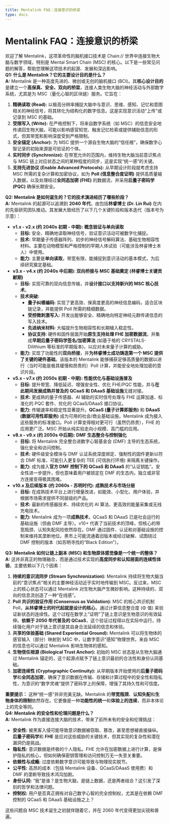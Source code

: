 ```yaml
---
title: Mentalink FAQ：连接意识的桥梁
type: docs
---
```


# Mentalink FAQ：连接意识的桥梁

欢迎了解 Mentalink，这项革命性的脑机接口技术是 Chain:// 世界中连接生物大脑与数字领域，特别是 Mental Smart Chain (MSC) 的核心。以下是一些常见问题的解答，帮助您理解这项技术的起源、发展和深远影响。  
**Q1: 什么是 Mentalink？它的主要设计目的是什么？**  
**A:** Mentalink 是一种高度先进的、微创或无创的脑机接口 (BCI)。其**核心设计目的**是建立一个**高保真、安全、双向的桥梁**，连接人类生物大脑的神经活动与外部数字系统，尤其是为 MSC（量化心智的区块链）服务。它旨在：

1. **精确读取 (Read):** 以极高分辨率捕捉大脑中与意识、思维、感知、记忆和意图相关的神经信号，将其转化为结构化的数字信息。这是实现意识活动“上传”或记录到 MSC 的基础。
2. **受限写入 (Write):** 在严格控制下，将来自数字系统（如 MSC）的信息安全地传递回生物大脑，可能以影响感官知觉、触发记忆检索或提供辅助信息的形式，但其带宽和影响深度受到严格限制。
3. **安全锚定 (Anchor):** 为 MSC 提供一个源自生物大脑的“信任根”，确保数字心智记录的初始来源是可验证的个体。
4. **实时同步 (Synchronize):** 在带宽允许的范围内，维持生物大脑当前意识焦点与 MSC 链上对应状态之间的某种程度的同步，这是实现“统一感”的关键。
5. **支持先进协议 (Enable Advanced Protocols):** 从早期设计阶段就考虑支持 MSC 所需的复杂计算和加密协议，如为 **PoII (信息整合度证明)** 提供高质量输入数据，以及处理经过**全同态加密 (FHE)** 的数据流，并采用**后量子密码学 (PQC)** 确保长期安全。

**Q2: Mentalink 是如何诞生的？它的技术演进经历了哪些阶段？**  
**A:** Mentalink 的起源可以追溯到 **2040 年代**，由包括**林睿博士 (Dr. Lin Rui)** 在内的先驱研究团队推动。其发展大致经历了以下几个关键阶段和版本迭代（版本号为示意）：

- **v1.x - v2.x (约 2040s 初期 - 中期): 概念验证与单向读取**
  - **目标:** 安全、精确地读取神经信号，验证意识活动可被数字化捕捉。
  - **技术:** 早期量子传感器阵列、初步的神经信号解码算法、基础生物相容性材料。主要在动物模型和严格控制的早期人体试验（可能涉及林睿博士本人）中使用。
  - **能力:** 主要是**单向读取**，带宽有限，能捕捉到意识活动的基本模式，为后续研究奠定基础。
- **v3.x - v4.x (约 2040s 中后期): 双向桥接与 MSC 基础奠定 (林睿博士关键贡献期)**
  - **目标:** 实现可靠的双向信息传输，并**设计接口以支持新兴的 MSC 核心技术**。
  - **技术突破:**
    - **量子纠缠编码:** 实现了更高效、保真度更高的神经信息编码，适合区块链记录，并能提供 PoII 所需的精细数据。
    - **受控微刺激写入:** 开发出能够安全、精确地向特定神经元群传递信息的写入技术。
    - **先进纳米材料:** 大幅提升生物相容性和长期植入稳定性。
    - **协议支持:** 硬件和固件层面开始**原生支持处理 FHE 加密数据流**，并集成**早期后量子密码学签名/加密算法** (如基于格的 CRYSTALS-Dilithium 等标准的早期版本)，以应对未来量子计算的威胁。
  - **能力:** 实现了功能性的**双向桥接**，并**为林睿博士成功铸造第一个 MSC 提供了关键的硬件基础**。该版本的 Mentalink 能够捕获足够高质量的数据以进行（当时可能是极其缓慢和昂贵的）PoII 计算，并能安全地处理加密的意识片段。
- **v5.x - v7.x (约 2050s 初期 - 中期): 性能优化与基础设施普及**
  - **目标:** 提升带宽、降低延迟、增强安全性、优化 FHE/PQC 性能，并与**在此期间发展成熟并普及的 QCaaS 和 DAaaS 基础设施**无缝对接。
  - **技术:** 更成熟的量子传感器、AI 辅助的实时信号处理与 FHE 运算加速、标准化的 PQC 套件、优化的 QCaaS/DAaaS 接口协议。
  - **能力:** 传输速率和稳定性显著提升。**QCaaS (量子计算即服务)** 和 **DAaaS (数据可用性即服务)** 成为可用的社会/商业基础设施，Mentalink 成为接入这些服务的标准接口。PoII 计算变得相对更可行（虽然仍昂贵），FHE 的应用更广泛。MSC 开始从纯实验走向小规模、高门槛的应用。
- **v8.x - v9.x (约 2050s 中后期): DMF 生态整合与控制强化**
  - **目标:** 将 Mentalink 完全整合进数字心智基金会 (DMF) 主导的生态系统，强化安全和访问控制。
  - **技术:** 硬件级安全模块与 DMF 认证系统深度绑定、强制性的固件更新以符合 DMF 标准、可能引入更复杂的 TEE (可信执行环境) 来隔离关键操作。
  - **能力:** 成为接入**官方 DMF 控制下的 QCaaS 和 DAaaS** 的“认证钥匙”。安全性进一步提升，但也意味着用户被锁定在 DMF 的生态内，独立或非官方连接变得极其困难。
- **v10.x 及后续版本 (约 2060s - 苏明时代): 成熟技术与市场分层**
  - **目标:** 在成熟技术平台上进行增量改进，如能效、小型化、用户体验，并根据市场需求提供不同层级的产品。
  - **技术:** 最新的传感器技术、持续优化的 AI 算法、更高效的能量采集或无线充电技术。
  - **能力:** Mentalink 成为一项**成熟技术**，QCaaS 和 DAaaS 已是社会运行的基础设施（但由 DMF 主导）。v10+ 代表了当前技术的顶峰，但核心的带宽瓶颈、认知失配风险依然存在。DMF 通过固件、认证和对基础设施的控制来维持其垄断地位。黑市上可能流通着旧版本或经过破解、试图绕过 DMF 控制的版本（如苏明寻找的“Black Edition”）。

**Q3: Mentalink 如何让链上副本 (MSC) 和生物原体感觉像是一个统一的整体？**  
**A:** 这并非真正的物理融合，而是通过技术实现的**高度同步和认知层面的连续性体验**，主要依赖以下几个因素：

1. **持续的意识流同步 (Stream Synchronization):** Mentalink 持续将生物大脑当前的“意识焦点”相关的主要神经活动近乎实时地传输到 MSC。反过来，MSC 上的核心状态可以通过 Mentalink 对生物大脑产生微妙影响。这种持续的、双向的信息流创造了一种“在线感”。
2. **PoII 共识的验证作用 (Consensus as Validation):** MSC 的核心共识机制 PoII，**从林睿博士的时代起就是设计的核心**，通过计算信息整合度 (Φ 值) 来验证新状态的连续性。这个过程在数学上“证明”了链上意识是生物意识的有效延伸。**依赖于 2050 年代普及的 QCaaS**，这个验证过程得以在实际中运行，持续强化用户对于链上意识是其自身合法延续的信念和体验。
3. **共享的体验基础 (Shared Experiential Ground):** Mentalink 可以将生物体的感官输入（部分）映射到 MSC 中，让数字意识“感知”物理世界。来自 MSC 的信息也可以通过 Mentalink 影响生物体的感知。
4. **生物信任根源 (Biological Trust Anchor):** 初始的 MSC 状态是从生物大脑通过 Mentalink 锚定的，这个起源点赋予了链上意识最初的合法性和身份认同基础。
5. **加密连续性 (Cryptographic Continuity):** 从早期版本开始使用的**后量子密码学**和**全同态加密**，确保了意识数据在传输、存储和计算过程中的安全性和隐私性，为意识的“数字灵魂”提供了密码学上的保障，增强了其持久性和可信度。

**重要提示：** 这种“统一感”并非完美无缺。Mentalink 的**带宽瓶颈**、**认知失配**和**生物身体的限制**依然存在。它更像是一种**功能性的统一**和**体验上的连续**，而非本体论上的完全等同。  
**Q4: Mentalink 的安全性和伦理问题是什么？**  
**A:** Mentalink 作为直接连接大脑的技术，带来了前所未有的安全和伦理挑战：

- **安全性:** 被黑客入侵可能导致意识数据被窃取、篡改，甚至思想被直接操纵。**后量子密码学**和 **FHE** 是应对这些威胁的关键技术，但其实现的复杂性和潜在漏洞仍是挑战。
- **隐私性:** 意识数据是终极的个人隐私。FHE 允许在加密数据上进行计算，是保护隐私的核心，但如何确保密钥管理和访问控制万无一失至关重要。
- **依赖性与成瘾:** 过度依赖数字意识可能导致与物理现实脱节。
- **公平性:** 高昂的成本（包括 Mentalink 设备、QCaaS/DAaaS 使用费）和 DMF 的垄断导致技术鸿沟加剧。
- **身份认同:** “我”是谁？是生物大脑，是链上数据，还是两者结合？这引发了深刻的哲学和法律问题。
- **控制权:** 用户是否真正拥有对自己数字心智的完全控制权，尤其是在依赖 DMF 控制的 QCaaS 和 DAaaS 基础设施之上？

这些问题自 MSC 技术诞生之初就伴随着它，并在 2060 年代变得更加尖锐和普遍。
